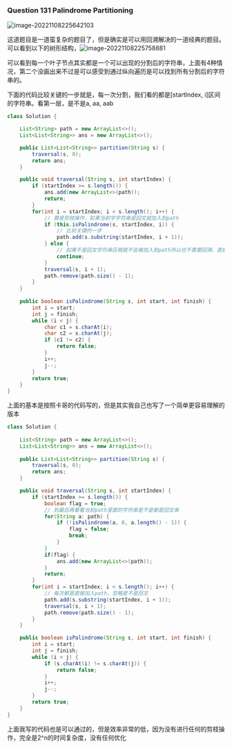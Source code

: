 ### Question 131 Palindrome Partitioning

![image-20221108225642103](C:\Users\jason\AppData\Roaming\Typora\typora-user-images\image-20221108225642103.png)

这道题目是一道蛮复杂的题目了，但是确实是可以用回溯解决的一道经典的题目。可以看到以下的树形结构，![image-20221108225758881](C:\Users\jason\AppData\Roaming\Typora\typora-user-images\image-20221108225758881.png)

可以看到每一个叶子节点其实都是一个可以出现的分割后的字符串，上面有4种情况，第二个没画出来不过是可以感受到通过纵向遍历是可以找到所有分割后的字符串的。

下面的代码比较关键的一步就是，每一次分割，我们看的都是[startIndex, i]区间的字符串。看第一层，是不是a, aa, aab

```java
class Solution {

    List<String> path = new ArrayList<>();
    List<List<String>> ans = new ArrayList<>();

    public List<List<String>> partition(String s) {
        traversal(s, 0);
        return ans;
    }

    public void traversal(String s, int startIndex) {
        if (startIndex >= s.length()) {
            ans.add(new ArrayList<>(path));
            return;
        }
        for(int i = startIndex; i < s.length(); i++) {
            // 算是剪枝操作，如果当前字字符串是回文就加入到path
            if (this.isPalindrome(s, startIndex, i)) {
                // 比较关键的一步
                path.add(s.substring(startIndex, i + 1));
            } else {
                // 如果不是回文字符串压根就不会被加入到path所以也不需要回溯，直接continue就好
                continue;
            }
            traversal(s, i + 1);
            path.remove(path.size() - 1);
        }
    }
	
    public boolean isPalindrome(String s, int start, int finish) {
        int i = start;
        int j = finish;
        while (i < j) {
            char c1 = s.charAt(i);
            char c2 = s.charAt(j);
            if (c1 != c2) {
                return false;
            }
            i++;
            j--;
        }
        return true;
    }
}
```

上面的基本是按照卡哥的代码写的，但是其实我自己也写了一个简单更容易理解的版本

```java
class Solution {
    
    List<String> path = new ArrayList<>();
    List<List<String>> ans = new ArrayList<>(); 
    
    public List<List<String>> partition(String s) {
        traversal(s, 0);
        return ans;
    }

    public void traversal(String s, int startIndex) {
        if (startIndex >= s.length()) {
            boolean flag = true;
            // 到最后再看看当前path里面的字符串是不是都是回文串
            for(String a: path) {
                if (!isPalindrome(a, 0, a.length() - 1)) {
                    flag = false;
                    break;
                }
            }
            if(flag) {
                ans.add(new ArrayList<>(path));
            }
            return;
        }
        for(int i = startIndex; i < s.length(); i++) {
            // 每次都是直接加入path，忽略是不是回文
            path.add(s.substring(startIndex, i + 1));
            traversal(s, i + 1);
            path.remove(path.size() - 1);
        }
    }

    public boolean isPalindrome(String s, int start, int finish) {
        int i = start;
        int j = finish;
        while (i < j) {
            if (s.charAt(i) != s.charAt(j)) {
                return false;
            }
            i++;
            j--;
        }
        return true;
    }
}
```

上面我写的代码也是可以通过的，但是效率非常的低，因为没有进行任何的剪枝操作，完全是2^n的时间复杂度，没有任何优化
